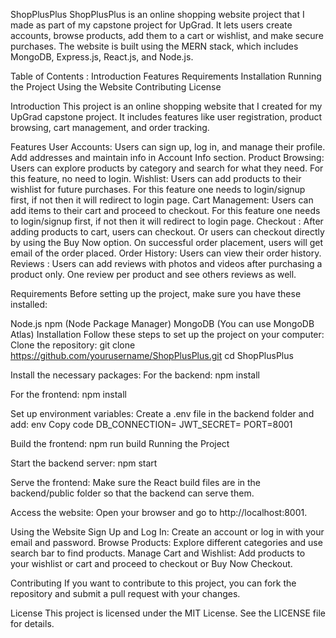 ShopPlusPlus ShopPlusPlus is an online shopping website project that I made as part of my capstone project for UpGrad. It lets users create accounts, browse products, add them to a cart or wishlist, and make secure purchases. The website is built using the MERN stack, which includes MongoDB, Express.js, React.js, and Node.js.

Table of Contents : Introduction Features Requirements Installation Running the Project Using the Website Contributing License

Introduction This project is an online shopping website that I created for my UpGrad capstone project. It includes features like user registration, product browsing, cart management, and order tracking.

Features User Accounts: Users can sign up, log in, and manage their profile. Add addresses and maintain info in Account Info section. Product Browsing: Users can explore products by category and search for what they need. For this feature, no need to login. Wishlist: Users can add products to their wishlist for future purchases. For this feature one needs to login/signup first, if not then it will redirect to login page. Cart Management: Users can add items to their cart and proceed to checkout. For this feature one needs to login/signup first, if not then it will redirect to login page. Checkout : After adding products to cart, users can checkout. Or users can checkout directly by using the Buy Now option. On successful order placement, users will get email of the order placed. Order History: Users can view their order history. Reviews : Users can add reviews with photos and videos after purchasing a product only. One review per product and see others reviews as well.

Requirements Before setting up the project, make sure you have these installed:

Node.js npm (Node Package Manager) MongoDB (You can use MongoDB Atlas) Installation Follow these steps to set up the project on your computer: Clone the repository: git clone https://github.com/yourusername/ShopPlusPlus.git cd ShopPlusPlus

Install the necessary packages: For the backend: npm install

For the frontend: npm install

Set up environment variables: Create a .env file in the backend folder and add: env Copy code DB_CONNECTION= JWT_SECRET= PORT=8001

Build the frontend: npm run build Running the Project

Start the backend server: npm start

Serve the frontend: Make sure the React build files are in the backend/public folder so that the backend can serve them.

Access the website: Open your browser and go to http://localhost:8001.

Using the Website Sign Up and Log In: Create an account or log in with your email and password. Browse Products: Explore different categories and use search bar to find products. Manage Cart and Wishlist: Add products to your wishlist or cart and proceed to checkout or Buy Now Checkout.

Contributing If you want to contribute to this project, you can fork the repository and submit a pull request with your changes.

License This project is licensed under the MIT License. See the LICENSE file for details.